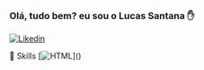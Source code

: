 ### Olá, tudo bem? eu sou o Lucas Santana ✋
[![Likedin](https://img.shields.io/badge/LinkedIn-0077B5?style=for-the-badge&logo=linkedin&logoColor=white)](https://www.linkedin.com/in/llucassantana/)

🚀 Skills
[![HTML]([https://img.shields.io/badge/LinkedIn-0077B5?style=for-the-badge&logo=linkedin&logoColor=white](https://img.shields.io/badge/HTML-239120?style=for-the-badge&logo=html5&logoColor=white)https://img.shields.io/badge/HTML-239120?style=for-the-badge&logo=html5&logoColor=white)]()



